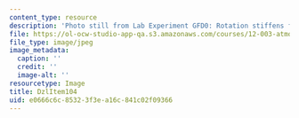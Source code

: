 ```yaml
---
content_type: resource
description: 'Photo still from Lab Experiment GFD0: Rotation stiffens fluids.'
file: https://ol-ocw-studio-app-qa.s3.amazonaws.com/courses/12-003-atmosphere-ocean-and-climate-dynamics-fall-2008/e0666c6c85323f3ea16c841c02f09366_DzlItem104.jpg
file_type: image/jpeg
image_metadata:
  caption: ''
  credit: ''
  image-alt: ''
resourcetype: Image
title: DzlItem104
uid: e0666c6c-8532-3f3e-a16c-841c02f09366
---
```

